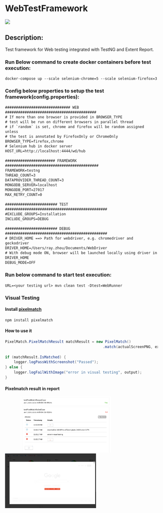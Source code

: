 # WebTestFramework

[![](https://jitpack.io/v/rayzhouzhj/WebTestFramework.svg)](https://jitpack.io/#rayzhouzhj/WebTestFramework)

## Description:
Test framework for Web testing integrated with TestNG and Extent Report.

### Run Below command to create docker containers before test execution:
```
docker-compose up --scale selenium-chrome=5 --scale selenium-firefox=3
```

### Config below properties to setup the test framework(config.properties):
```
############################## WEB ##########################################
# If more than one browser is provided in BROWSER_TYPE
# test will be run on different browsers in parallel thread
# if `random` is set, chrome and firefox will be random assigned unless
# the test is annotated by FirefoxOnly or ChromeOnly
BROWSER_TYPE=firefox,chrome
# Selenium hub in docker server
HOST_URL=http://localhost:4444/wd/hub

####################### FRAMEWORK ###########################################
FRAMEWORK=testng
THREAD_COUNT=3
DATAPROVIDER_THREAD_COUNT=3
MONGODB_SERVER=localhost
MONGODB_PORT=27017
MAX_RETRY_COUNT=0

######################## TEST ###############################################
#EXCLUDE_GROUPS=Installation
INCLUDE_GROUPS=DEBUG

######################## DEBUG ###############################################
# DRIVER_HOME ==> Path for webdriver, e.g. chromedriver and geckodriver
DRIVER_HOME=/Users/ray.zhou/Documents/WebDriver
# With debug mode ON, browser will be launched locally using driver in DRIVER_HOME
DEBUG_MODE=OFF
```

### Run below command to start test execution:
```
URL=<your testing url> mvn clean test -Dtest=WebRunner
```

### Visual Testing
#### Install [pixelmatch](https://github.com/mapbox/pixelmatch)
```
npm install pixelmatch
```

#### How to use it
```java
PixelMatch.PixelMatchResult matchResult = new PixelMatch()
                                             .match(actualScreenPNG, expectedResultPNG, outputPNGFile);

if (matchResult.IsMatched) {
    logger.logPassWithScreenshot("Passed");
} else {
    logger.logFailWithImage("error in visual testing", output);
}
```
#### Pixelmatch result in report
<img src="https://github.com/rayzhouzhj/WebTestFramework/blob/master/for-readme/report.png" width="300" style="padding-left: 50px"><img src="https://github.com/rayzhouzhj/WebTestFramework/blob/master/for-readme/pixelmatchresult.png" width="300">

